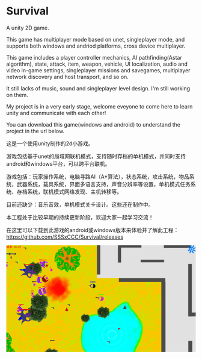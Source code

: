 # Survival


A unity 2D game.

This game has multiplayer mode based on unet, singleplayer mode, and supports both windows and andriod platforms, cross device multiplayer.

This game includes a player controller mechanics, AI pathfinding(Astar algorithm), state, attack, item, weapon, vehicle, UI localization, audio and video in-game settings, singleplayer missions and savegames, multiplayer network discovery and host transport, and so on.

It still lacks of music, sound and singleplayer level design. I'm still working on them.

My project is in a very early stage, welcome eveyone to come here to learn unity and communicate with each other!

You can download this game(windows and android) to understand the project in the url below.

这是一个使用unity制作的2d小游戏。

游戏包括基于unet的局域网联机模式，支持随时存档的单机模式，并同时支持android和windows平台，可以跨平台联机。

游戏包括：玩家操作系统，电脑寻路AI（A*算法），状态系统，攻击系统，物品系统，武器系统，载具系统，界面多语言支持，声音分辨率等设置，单机模式任务系统、存档系统，联机模式网络发现、主机转移等。

目前还缺少：音乐音效，单机模式关卡设计。这些还在制作中。

本工程处于比较早期的持续更新阶段，欢迎大家一起学习交流！

在这里可以下载到此游戏的android或windows版本来体验并了解此工程：https://github.com/SSSxCCC/Survival/releases

![image](https://github.com/SSSxCCC/Survival/raw/master/demo.png)
